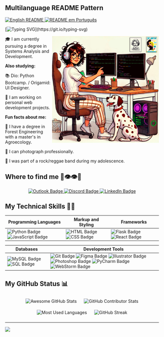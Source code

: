 <div align="left">

## Multilanguage README Pattern

<a href="https://github.com/maelipalharini/maelipalharini/blob/main/README.md">
  <img src="https://img.shields.io/badge/lang-en-red.svg" alt="English README" />
</a>

<a href="https://github.com/maelipalharini/maelipalharini/blob/main/README.pt-br.md">
  <img src="https://img.shields.io/badge/lang-pt--br-green.svg" alt="README em Português" />
</a>

</div>

[![Typing SVG](https://readme-typing-svg.demolab.com?font=Fira+Code&pause=1000&color=6E3FF7&random=false&width=435&lines=Hello%2C+welcome!+My+name+is+Maeli.;I+am+a+FullStack+developer!)](https://git.io/typing-svg)

<img src="assets/images/capa.png" alt="illustration of a computer" min-width="350px" max-width="350px" width="350px" align="right">

🎓 I am currently pursuing a degree in Systems Analysis and Development.

**Also studying:**

📚 Dio: Python Bootcamp. / Origamid: UI Designer.

💼 I am working on personal web development projects.

**Fun facts about me:**

🌳 I have a degree in Forest Engineering with a master's in Agroecology.

📸 I can photograph professionally.

🎤 I was part of a rock/reggae band during my adolescence.

<h2>Where to find me <span>🍃👁👁🍃</span></h2>

<div align="center">
  <a href="mailto:maeli.palharini@hotmail.com" title="Outlook">
    <img src="https://img.shields.io/badge/-Outlook-0078D4?style=for-the-badge&labelColor=0078D4&logo=microsoftoutlook&logoColor=white" alt="Outlook Badge" />
  </a>
  <a href="https://discord.gg/6MmJtVPp" title="Discord">
    <img src="https://img.shields.io/badge/Discord-%237289DA.svg?logo=discord&logoColor=white&style=for-the-badge" alt="Discord Badge" />
  </a>
  <a href="https://linkedin.com/in/maeli-palharini/" title="LinkedIn">
    <img src="https://img.shields.io/badge/LinkedIn-%230077B5.svg?logo=linkedin&logoColor=white&style=for-the-badge" alt="LinkedIn Badge" />
  </a>
</div>

## My Technical Skills 👩‍💻

<div align="center">
  
| Programming Languages | Markup and Styling | Frameworks |
| --------------------- | ------------------ | ---------- |
| ![Python Badge](https://img.shields.io/badge/Python-000?style=for-the-badge&logo=python&logoColor=30A3DC) ![JavaScript Badge](https://img.shields.io/badge/JavaScript-000?style=for-the-badge&logo=javascript&logoColor=30A3DC) | ![HTML Badge](https://img.shields.io/badge/HTML-000?style=for-the-badge&logo=html5&logoColor=30A3DC) ![CSS Badge](https://img.shields.io/badge/CSS-000?style=for-the-badge&logo=css3&logoColor=30A3DC) | ![Flask Badge](https://img.shields.io/badge/Flask-000?style=for-the-badge&logo=flask&logoColor=30A3DC) ![React Badge](https://img.shields.io/badge/React-000?style=for-the-badge&logo=react&logoColor=30A3DC) |

| Databases | Development Tools |
| --------- | ------------------ |
| ![MySQL Badge](https://img.shields.io/badge/MySQL-000?style=for-the-badge&logo=mysql&logoColor=30A3DC) ![SQL Badge](https://img.shields.io/badge/SQL-000?style=for-the-badge&logo=postgresql&logoColor=30A3DC) | ![Git Badge](https://img.shields.io/badge/Git-000?style=for-the-badge&logo=git&logoColor=30A3DC) ![Figma Badge](https://img.shields.io/badge/Figma-000?style=for-the-badge&logo=figma&logoColor=30A3DC) ![Illustrator Badge](https://img.shields.io/badge/Illustrator-000?style=for-the-badge&logo=adobeillustrator&logoColor=30A3DC) ![Photoshop Badge](https://img.shields.io/badge/Photoshop-000?style=for-the-badge&logo=adobephotoshop&logoColor=30A3DC) ![PyCharm Badge](https://img.shields.io/badge/PyCharm-000?style=for-the-badge&logo=pycharm&logoColor=30A3DC) ![WebStorm Badge](https://img.shields.io/badge/WebStorm-000?style=for-the-badge&logo=webstorm&logoColor=30A3DC) |

</div>

## My GitHub Status 📊

<div align="center">
  <img width="41%" height="195px" src="https://awesome-github-stats.azurewebsites.net/user-stats/MaeliPalharini?cardType=github&Background=0D1117&Text=00BFBF&Title=9C55DF&Border=6932f5&Ring=C77DFF" alt="Awesome GitHub Stats" style="margin: 10px;" />

  <img width="41%" height="195px" src="https://github-contributor-stats.vercel.app/api?username=MaeliPalharini&limit=5&theme=radical&combine_all_yearly_contributions=true&bg_color=0d1117&title_color=9C55DF&text_color=00BFBF&border_color=6932f5" alt="GitHub Contributor Stats" style="margin: 10px;" />
    
  <img width="41%" height="195px" src="https://github-readme-stats.vercel.app/api/top-langs/?username=MaeliPalharini&layout=compact&hide_border=false&bg_color=0d1117&title_color=9C55DF&text_color=00BFBF&border_color=6932f5" alt="Most Used Languages" style="margin: 10px;" />
  
  <img width="41%" height="195px" src="https://github-readme-streak-stats.herokuapp.com/?user=MaeliPalharini&theme=radical&background=0d1117&border=6932f5&stroke=6932f5&ring=C77DFF&fire=C77DFF&currStreakLabel=00BFBF&sideNums=00BFBF&currStreakNum=00BFBF&dates=00BFBF" alt="GitHub Streak" style="margin: 10px;" />
</div>

---
[![](https://visitcount.itsvg.in/api?id=MaeliPalharini&icon=10&color=11)](https://visitcount.itsvg.in)
